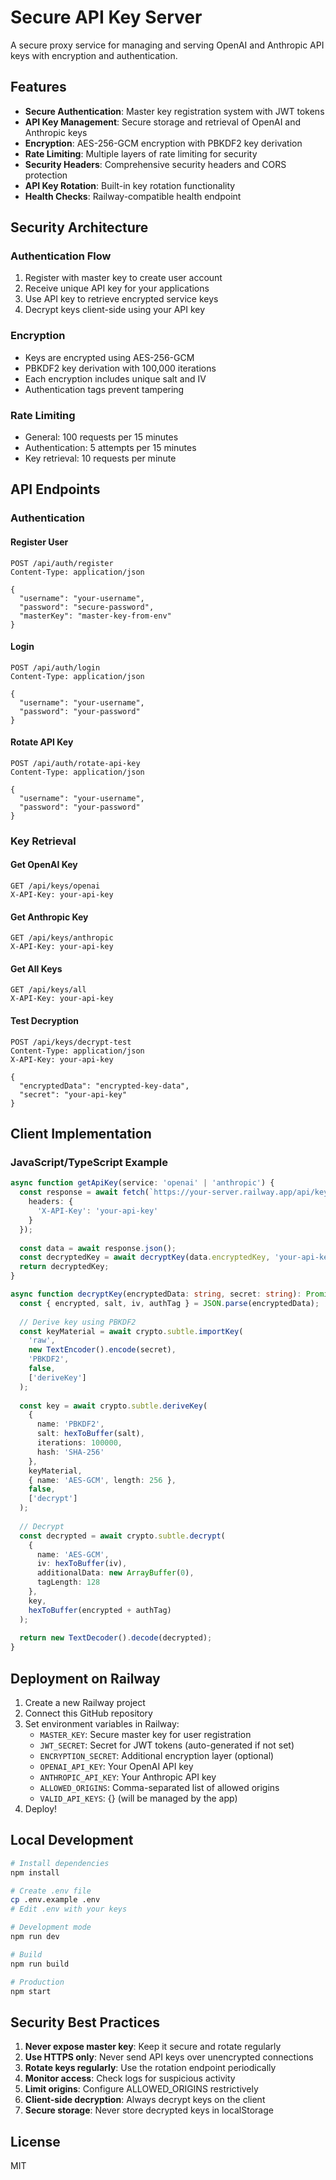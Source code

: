 # Secure API Key Server

A secure proxy service for managing and serving OpenAI and Anthropic API keys with encryption and authentication.

## Features

- **Secure Authentication**: Master key registration system with JWT tokens
- **API Key Management**: Secure storage and retrieval of OpenAI and Anthropic keys
- **Encryption**: AES-256-GCM encryption with PBKDF2 key derivation
- **Rate Limiting**: Multiple layers of rate limiting for security
- **Security Headers**: Comprehensive security headers and CORS protection
- **API Key Rotation**: Built-in key rotation functionality
- **Health Checks**: Railway-compatible health endpoint

## Security Architecture

### Authentication Flow
1. Register with master key to create user account
2. Receive unique API key for your applications
3. Use API key to retrieve encrypted service keys
4. Decrypt keys client-side using your API key

### Encryption
- Keys are encrypted using AES-256-GCM
- PBKDF2 key derivation with 100,000 iterations
- Each encryption includes unique salt and IV
- Authentication tags prevent tampering

### Rate Limiting
- General: 100 requests per 15 minutes
- Authentication: 5 attempts per 15 minutes  
- Key retrieval: 10 requests per minute

## API Endpoints

### Authentication

#### Register User
```http
POST /api/auth/register
Content-Type: application/json

{
  "username": "your-username",
  "password": "secure-password",
  "masterKey": "master-key-from-env"
}
```

#### Login
```http
POST /api/auth/login
Content-Type: application/json

{
  "username": "your-username",
  "password": "your-password"
}
```

#### Rotate API Key
```http
POST /api/auth/rotate-api-key
Content-Type: application/json

{
  "username": "your-username",
  "password": "your-password"
}
```

### Key Retrieval

#### Get OpenAI Key
```http
GET /api/keys/openai
X-API-Key: your-api-key
```

#### Get Anthropic Key
```http
GET /api/keys/anthropic
X-API-Key: your-api-key
```

#### Get All Keys
```http
GET /api/keys/all
X-API-Key: your-api-key
```

#### Test Decryption
```http
POST /api/keys/decrypt-test
Content-Type: application/json
X-API-Key: your-api-key

{
  "encryptedData": "encrypted-key-data",
  "secret": "your-api-key"
}
```

## Client Implementation

### JavaScript/TypeScript Example
```typescript
async function getApiKey(service: 'openai' | 'anthropic') {
  const response = await fetch(`https://your-server.railway.app/api/keys/${service}`, {
    headers: {
      'X-API-Key': 'your-api-key'
    }
  });
  
  const data = await response.json();
  const decryptedKey = await decryptKey(data.encryptedKey, 'your-api-key');
  return decryptedKey;
}

async function decryptKey(encryptedData: string, secret: string): Promise<string> {
  const { encrypted, salt, iv, authTag } = JSON.parse(encryptedData);
  
  // Derive key using PBKDF2
  const keyMaterial = await crypto.subtle.importKey(
    'raw',
    new TextEncoder().encode(secret),
    'PBKDF2',
    false,
    ['deriveKey']
  );
  
  const key = await crypto.subtle.deriveKey(
    {
      name: 'PBKDF2',
      salt: hexToBuffer(salt),
      iterations: 100000,
      hash: 'SHA-256'
    },
    keyMaterial,
    { name: 'AES-GCM', length: 256 },
    false,
    ['decrypt']
  );
  
  // Decrypt
  const decrypted = await crypto.subtle.decrypt(
    {
      name: 'AES-GCM',
      iv: hexToBuffer(iv),
      additionalData: new ArrayBuffer(0),
      tagLength: 128
    },
    key,
    hexToBuffer(encrypted + authTag)
  );
  
  return new TextDecoder().decode(decrypted);
}
```

## Deployment on Railway

1. Create a new Railway project
2. Connect this GitHub repository
3. Set environment variables in Railway:
   - `MASTER_KEY`: Secure master key for user registration
   - `JWT_SECRET`: Secret for JWT tokens (auto-generated if not set)
   - `ENCRYPTION_SECRET`: Additional encryption layer (optional)
   - `OPENAI_API_KEY`: Your OpenAI API key
   - `ANTHROPIC_API_KEY`: Your Anthropic API key
   - `ALLOWED_ORIGINS`: Comma-separated list of allowed origins
   - `VALID_API_KEYS`: {} (will be managed by the app)
4. Deploy!

## Local Development

```bash
# Install dependencies
npm install

# Create .env file
cp .env.example .env
# Edit .env with your keys

# Development mode
npm run dev

# Build
npm run build

# Production
npm start
```

## Security Best Practices

1. **Never expose master key**: Keep it secure and rotate regularly
2. **Use HTTPS only**: Never send API keys over unencrypted connections
3. **Rotate keys regularly**: Use the rotation endpoint periodically
4. **Monitor access**: Check logs for suspicious activity
5. **Limit origins**: Configure ALLOWED_ORIGINS restrictively
6. **Client-side decryption**: Always decrypt keys on the client
7. **Secure storage**: Never store decrypted keys in localStorage

## License

MIT